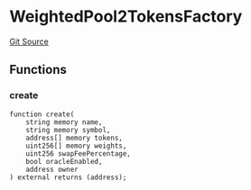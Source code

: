 # WeightedPool2TokensFactory
[Git Source](https://github.com/alchemix-finance/alchemix-v2-dao/blob/ede6fa522daa0fff2c20e5420d5e76d74abb70c3/src/interfaces/balancer/WeightedPool2TokensFactory.sol)


## Functions
### create


```solidity
function create(
    string memory name,
    string memory symbol,
    address[] memory tokens,
    uint256[] memory weights,
    uint256 swapFeePercentage,
    bool oracleEnabled,
    address owner
) external returns (address);
```

